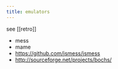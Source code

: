 ```yaml
---
title: emulators
---
```


see [[retro]]

* mess
* mame
* https://github.com/jsmess/jsmess
* http://sourceforge.net/projects/bochs/
